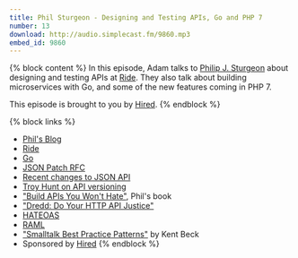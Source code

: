 ```yaml
---
title: Phil Sturgeon - Designing and Testing APIs, Go and PHP 7
number: 13
download: http://audio.simplecast.fm/9860.mp3
embed_id: 9860
---
```


{% block content %}
In this episode, Adam talks to [Philip J. Sturgeon](https://twitter.com/philsturgeon) about designing and testing APIs at [Ride](http://ride.com). They also talk about building microservices with Go, and some of the new features coming in PHP 7.

This episode is brought to you by [Hired](http://hired.com/fullstackradio).
{% endblock %}

{% block links %}
- [Phil's Blog](http://philsturgeon.uk)
- [Ride](http://ride.com)
- [Go](https://golang.org)
- [JSON Patch RFC](https://tools.ietf.org/html/rfc6902)
- [Recent changes to JSON API](https://github.com/json-api/json-api/pull/341)
- [Troy Hunt on API versioning](http://www.troyhunt.com/2014/02/your-api-versioning-is-wrong-which-is.html)
- ["Build APIs You Won't Hate"](http://apisyouwonthate.com/), Phil's book
- ["Dredd: Do Your HTTP API Justice"](https://philsturgeon.uk/api/2015/01/28/dredd-api-testing-documentation/)
- [HATEOAS](http://en.wikipedia.org/wiki/HATEOAS)
- [RAML](http://raml.org/)
- ["Smalltalk Best Practice Patterns"](http://www.amazon.com/Smalltalk-Best-Practice-Patterns-Kent/dp/013476904X/ref=sr_1_2?ie=UTF8&qid=1426906747&sr=8-2&keywords=smalltalk#reader_013476904X) by Kent Beck
- Sponsored by [Hired](http://hired.com/fullstackradio)
{% endblock %}
